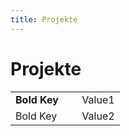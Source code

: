 ```yaml
---
title: Projekte
---
```


# Projekte

| | |
|:---------------------------------------|-:|
|__Bold Key__   &nbsp;&nbsp;&nbsp;&nbsp;| Value1 |
|Bold Key   | Value2 |